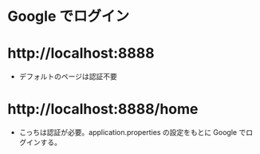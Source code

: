 # Google でログイン

# http://localhost:8888

- デフォルトのページは認証不要

# http://localhost:8888/home

- こっちは認証が必要。application.properties の設定をもとに Google でログインする。
